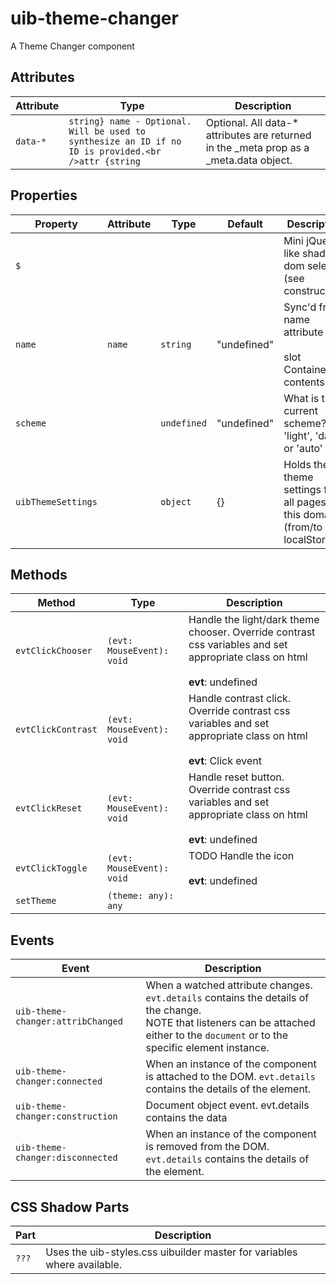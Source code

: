 # uib-theme-changer

A Theme Changer component

## Attributes

| Attribute | Type                                             | Description                                      |
|-----------|--------------------------------------------------|--------------------------------------------------|
| `data-*`  | `string} name - Optional. Will be used to synthesize an ID if no ID is provided.<br />attr {string` | Optional. All data-* attributes are returned in the _meta prop as a _meta.data object. |

## Properties

| Property           | Attribute | Type        | Default     | Description                                      |
|--------------------|-----------|-------------|-------------|--------------------------------------------------|
| `$`                |           |             |             | Mini jQuery-like shadow dom selector (see constructor) |
| `name`             | `name`    | `string`    | "undefined" | Sync'd from name attribute<br /><br />slot Container contents |
| `scheme`           |           | `undefined` | "undefined" | What is the current scheme? 'light', 'dark' or 'auto' |
| `uibThemeSettings` |           | `object`    | {}          | Holds the uib theme settings for all pages in this domain (from/to localStorage) |

## Methods

| Method             | Type                      | Description                                      |
|--------------------|---------------------------|--------------------------------------------------|
| `evtClickChooser`  | `(evt: MouseEvent): void` | Handle the light/dark theme chooser. Override contrast css variables and set appropriate class on html<br /><br />**evt**: undefined |
| `evtClickContrast` | `(evt: MouseEvent): void` | Handle contrast click. Override contrast css variables and set appropriate class on html<br /><br />**evt**: Click event |
| `evtClickReset`    | `(evt: MouseEvent): void` | Handle reset button. Override contrast css variables and set appropriate class on html<br /><br />**evt**: undefined |
| `evtClickToggle`   | `(evt: MouseEvent): void` | TODO Handle the icon<br /><br />**evt**: undefined |
| `setTheme`         | `(theme: any): any`       |                                                  |

## Events

| Event                             | Description                                      |
|-----------------------------------|--------------------------------------------------|
| `uib-theme-changer:attribChanged` | When a watched attribute changes. `evt.details` contains the details of the change.<br />NOTE that listeners can be attached either to the `document` or to the specific element instance. |
| `uib-theme-changer:connected`     | When an instance of the component is attached to the DOM. `evt.details` contains the details of the element. |
| `uib-theme-changer:construction`  | Document object event. evt.details contains the data |
| `uib-theme-changer:disconnected`  | When an instance of the component is removed from the DOM. `evt.details` contains the details of the element. |

## CSS Shadow Parts

| Part  | Description                                      |
|-------|--------------------------------------------------|
| `???` | Uses the uib-styles.css uibuilder master for variables where available. |
